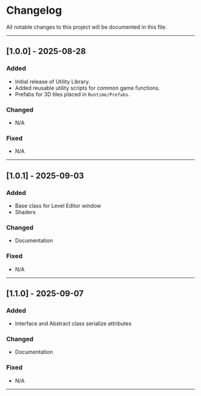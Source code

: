 # Changelog

All notable changes to this project will be documented in this file.



---

## [1.0.0] - 2025-08-28
### Added
- Initial release of Utility Library.
- Added reusable utility scripts for common game functions.
- Prefabs for 3D tiles placed in `Runtime/Prefabs`.

### Changed
- N/A

### Fixed
- N/A

---

## [1.0.1] - 2025-09-03
### Added
- Base class for Level Editor window
- Shaders

### Changed
- Documentation

### Fixed
- N/A

---

## [1.1.0] - 2025-09-07
### Added
- Interface and Abstract class serialize attributes

### Changed
- Documentation

### Fixed
- N/A

---